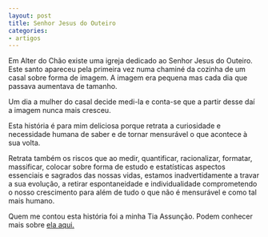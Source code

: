 ```yaml
---
layout: post
title: Senhor Jesus do Outeiro
categories:
- artigos
---
```

Em Alter do Chão existe uma igreja dedicado ao Senhor Jesus do Outeiro. Este santo apareceu pela primeira vez numa chaminé da cozinha de um casal sobre forma de imagem. A imagem era pequena mas cada dia que passava aumentava de tamanho. 

Um dia a mulher do casal decide medi-la e conta-se que a partir desse daí a imagem nunca mais cresceu. 

Esta história é para mim deliciosa porque retrata a curiosidade e necessidade humana de saber e de tornar mensurável o que acontece à sua volta. 

Retrata também os riscos que ao medir, quantificar, racionalizar, formatar, massificar, colocar sobre forma de estudo e estatísticas aspectos essenciais e sagrados das nossas vidas, estamos inadvertidamente a travar a sua evolução, a retirar espontaneidade e individualidade comprometendo o nosso crescimento para além de tudo o que não é mensurável e como tal mais humano.

Quem me contou esta história foi a minha Tia Assunção. Podem conhecer mais sobre [ela aqui.](http://itravellina.com/2014/07/27/happy-humans-assuncao/)
